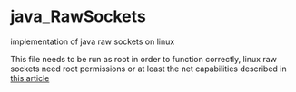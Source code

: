 # java_RawSockets
implementation of java raw sockets on linux 

This file needs to be run as root in order to function correctly, 
linux raw sockets need root permissions or at least the net capabilities described in <a href="http://squidarth.com/networking/systems/rc/2018/05/28/using-raw-sockets.html">this article</a>
